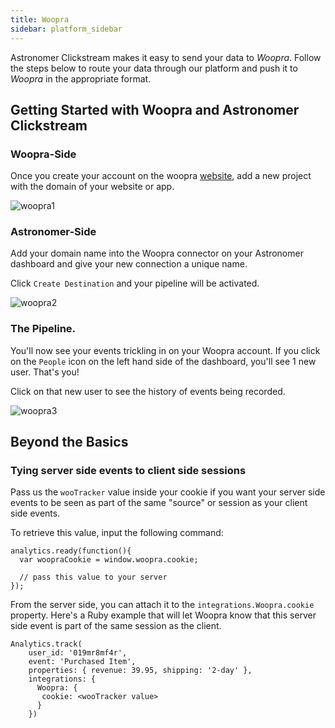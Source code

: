 ```yaml
---
title: Woopra
sidebar: platform_sidebar
---
```

Astronomer Clickstream makes it easy to send your data to *Woopra*. Follow the steps below to route your data through our platform and push it to *Woopra* in the appropriate format. 

## Getting Started with Woopra and Astronomer Clickstream

### **Woopra-Side**
Once you create your account on the woopra [website](https://www.woopra.com/), add a new project with the domain of your website or app. 


![woopra1](https://docs.astronomer.io/docs//1.0/assets/img/guides/streaming/clickstream/woopra/woopra1.png)


### **Astronomer-Side**

Add your domain name into the Woopra connector on your Astronomer dashboard and give your new connection a unique name. 

Click `Create Destination` and your pipeline will be activated.

![woopra2](https://docs.astronomer.io/docs//1.0/assets/img/guides/streaming/clickstream/woopra/woopra2.gif)


### **The Pipeline.**

You'll now see your events trickling in on your Woopra account. If you click on the `People` icon on the left hand side of the dashboard, you'll see 1 new user. That's you!

Click on that new user to see the history of events being recorded.

![woopra3](https://docs.astronomer.io/docs//1.0/assets/img/guides/streaming/clickstream/woopra/woopra3.png)

## Beyond the Basics

### **Tying server side events to client side sessions**

Pass us the `wooTracker` value inside your cookie if you want your server side events to be seen as part of the same "source" or session as your client side events. 

To retrieve this value, input the following command: 

```
analytics.ready(function(){
  var woopraCookie = window.woopra.cookie;

  // pass this value to your server
});
```

From the server side, you can attach it to the `integrations.Woopra.cookie` property. Here's a Ruby example that will let Woopra know that this server side event is part of the same session as the client. 

```
Analytics.track(
    user_id: '019mr8mf4r',
    event: 'Purchased Item',
    properties: { revenue: 39.95, shipping: '2-day' },
    integrations: {
      Woopra: {
       cookie: <wooTracker value>
      }
    })
```


